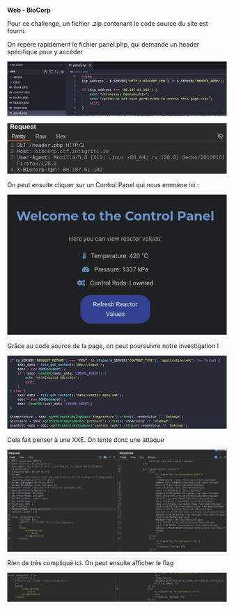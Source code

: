**Web - BioCorp**

Pour ce challenge, un fichier .zip contenant le code source du site est fourni.

On repère rapidement le fichier panel.php, qui demande un header spécifique pour y accéder 

![test](Images/20241116212236.png)



![test](Images/20241116222648.png)

On peut ensuite cliquer sur un Control Panel qui nous emmène ici : 

![test](Images/20241116222746.png)

Grâce au code source de la page, on peut poursuivre notre investigation ! 

![test](Images/20241116222820.png)

Cela fait penser à une XXE. On tente donc une attaque 

![test](Images/20241116223440.png)

Rien de très compliqué ici. On peut ensuite afficher le flag 

![test](Images/20241116223522.png)

